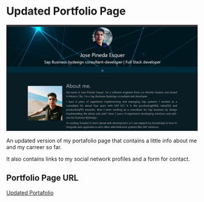 # Updated Portfolio Page

![Portafolio](img\preview.jpg)

An updated version of my portafolio page that contains a little info about me and my carreer so far.

It also contains links to my social network profiles and a form for contact.

## Portfolio Page URL

[Updated Portafolio](https://jpineda30.github.io/Updated-Portfolio-Page/)
